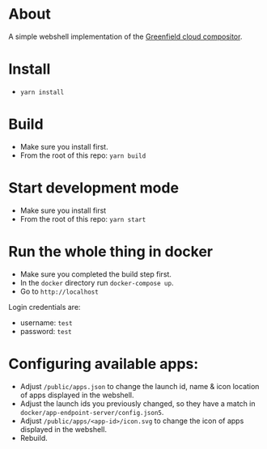 # About
A simple webshell implementation of the [Greenfield cloud compositor](https://github.com/udevbe/greenfield).

# Install
- `yarn install`

# Build
- Make sure you install first.
- From the root of this repo: `yarn build`

# Start development mode
- Make sure you install first
- From the root of this repo: `yarn start`

# Run the whole thing in docker
- Make sure you completed the build step first.
- In the `docker` directory run `docker-compose up`.
- Go to `http://localhost`

Login credentials are:
- username: `test`
- password: `test`

# Configuring available apps:
- Adjust `/public/apps.json` to change the launch id, name & icon location of apps displayed in the webshell.
- Adjust the launch ids you previously changed, so they have a match in `docker/app-endpoint-server/config.json5`.  
- Adjust `/public/apps/<app-id>/icon.svg` to change the icon of apps displayed in the webshell.
- Rebuild.
